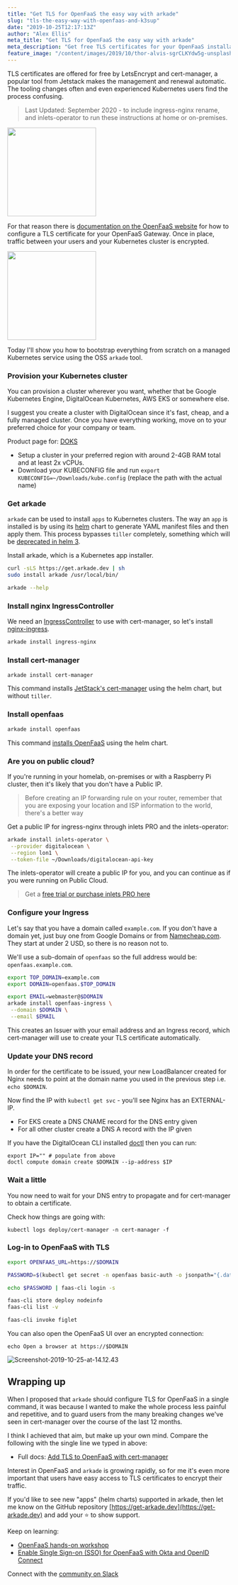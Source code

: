 ```yaml
---
title: "Get TLS for OpenFaaS the easy way with arkade"
slug: "tls-the-easy-way-with-openfaas-and-k3sup"
date: "2019-10-25T12:17:13Z"
author: "Alex Ellis"
meta_title: "Get TLS for OpenFaaS the easy way with arkade"
meta_description: "Get free TLS certificates for your OpenFaaS installation, the easy way with arkade - a new tool that can automate all the repetitive and confusing tasks."
feature_image: "/content/images/2019/10/thor-alvis-sgrCLKYdw5g-unsplash.jpg"
---
```


TLS certificates are offered for free by LetsEncrypt and cert-manager, a popular tool from Jetstack makes the management and renewal automatic. The tooling changes often and even experienced Kubernetes users find the process confusing.

> Last Updated: September 2020 - to include ingress-nginx rename, and inlets-operator to run these instructions at home or on-premises.

<img src="https://raw.githubusercontent.com/jetstack/cert-manager/ed2c0e0b3df1d10c3ad219348ed7b1ba56771655/logo/logo.svg?sanitize=true" width="200px"></img>

For that reason there is [documentation on the OpenFaaS website](https://docs.openfaas.com/reference/ssl/kubernetes-with-cert-manager/) for how to configure a TLS certificate for your OpenFaaS Gateway. Once in place, traffic between your users and your Kubernetes cluster is encrypted.

<img src="https://avatars0.githubusercontent.com/u/27013154?s=200&v=4" width="200px"></img>

Today I'll show you how to bootstrap everything from scratch on a managed Kubernetes service using the OSS `arkade` tool.

### Provision your Kubernetes cluster

You can provision a cluster wherever you want, whether that be Google Kubernetes Engine, DigitalOcean Kubernetes, AWS EKS or somewhere else.

I suggest you create a cluster with DigitalOcean since it's fast, cheap, and a fully managed cluster. Once you have everything working, move on to your preferred choice for your company or team.

Product page for: [DOKS](https://www.digitalocean.com/products/kubernetes/)

* Setup a cluster in your preferred region with around 2-4GB RAM total and at least 2x vCPUs.
* Download your KUBECONFIG file and run `export KUBECONFIG=~/Downloads/kube.config` (replace the path with the actual name)

### Get arkade

`arkade` can be used to install `apps` to Kubernetes clusters. The way an `app` is installed is by using its [helm](https://helm.sh) chart to generate YAML manifest files and then apply them. This process bypasses `tiller` completely, something which will be [deprecated in helm 3](https://v3.helm.sh).

Install arkade, which is a Kubernetes app installer.

```sh
curl -sLS https://get.arkade.dev | sh
sudo install arkade /usr/local/bin/

arkade --help
```

### Install nginx IngressController

We need an [IngressController](https://kubernetes.io/docs/concepts/services-networking/ingress-controllers/) to use with cert-manager, so let's install [nginx-ingress](https://github.com/kubernetes/ingress-nginx).

```sh
arkade install ingress-nginx
```

### Install cert-manager

```sh
arkade install cert-manager
```

This command installs [JetStack's cert-manager](https://github.com/jetstack/cert-manager) using the helm chart, but without `tiller`.

### Install openfaas

```sh
arkade install openfaas
```

This command [installs OpenFaaS](https://www.openfaas.com/) using the helm chart.

### Are you on public cloud?

If you're running in your homelab, on-premises or with a Raspberry Pi cluster, then it's likely that you don't have a Public IP.

> Before creating an IP forwarding rule on your router, remember that you are exposing your location and ISP information to the world, there's a better way

Get a public IP for ingress-nginx through inlets PRO and the inlets-operator:

```bash
arkade install inlets-operator \
 --provider digitalocean \
 --region lon1 \
 --token-file ~/Downloads/digitalocean-api-key
```

The inlets-operator will create a public IP for you, and you can continue as if you were running on Public Cloud.

> Get a [free trial or purchase inlets PRO here](https://inlets.dev/)
 
### Configure your Ingress

Let's say that you have a domain called `example.com`. If you don't have a domain yet, just buy one from Google Domains or from [Namecheap.com](https://www.namecheap.com/). They start at under 2 USD, so there is no reason not to.

We'll use a sub-domain of `openfaas` so the full address would be: `openfaas.example.com`.

```sh
export TOP_DOMAIN=example.com
export DOMAIN=openfaas.$TOP_DOMAIN

export EMAIL=webmaster@$DOMAIN
arkade install openfaas-ingress \
 --domain $DOMAIN \
 --email $EMAIL
```

This creates an Issuer with your email address and an Ingress record, which cert-manager will use to create your TLS certificate automatically.


### Update your DNS record

In order for the certificate to be issued, your new LoadBalancer created for Nginx needs to point at the domain name you used in the previous step i.e. `echo $DOMAIN`.

Now find the IP with `kubectl get svc` - you'll see Nginx has an EXTERNAL-IP.

* For EKS create a DNS CNAME record for the DNS entry given
* For all other cluster create a DNS A record with the IP given

If you have the DigitalOcean CLI installed [doctl](https://github.com/digitalocean/doctl) then you can run:

```
export IP="" # populate from above
doctl compute domain create $DOMAIN --ip-address $IP
```

### Wait a little

You now need to wait for your DNS entry to propagate and for cert-manager to obtain a certificate.

Check how things are going with:

```
kubectl logs deploy/cert-manager -n cert-manager -f
```

### Log-in to OpenFaaS with TLS

```sh
export OPENFAAS_URL=https://$DOMAIN

PASSWORD=$(kubectl get secret -n openfaas basic-auth -o jsonpath="{.data.basic-auth-password}" | base64 --decode; echo)

echo $PASSWORD | faas-cli login -s

faas-cli store deploy nodeinfo
faas-cli list -v

faas-cli invoke figlet
```

You can also open the OpenFaaS UI over an encrypted connection:

```
echo Open a browser at https://$DOMAIN
```

![Screenshot-2019-10-25-at-14.12.43](/content/images/2019/10/Screenshot-2019-10-25-at-14.12.43.png)

## Wrapping up

When I proposed that `arkade` should configure TLS for OpenFaaS in a single command, it was because I wanted to make the whole process less painful and repetitive, and to guard users from the many breaking changes we've seen in cert-manager over the course of the last 12 months.

I think I achieved that aim, but make up your own mind. Compare the following with the single line we typed in above:

* Full docs: [Add TLS to OpenFaaS with cert-manager](https://docs.openfaas.com/reference/ssl/kubernetes-with-cert-manager/)

Interest in OpenFaaS and `arkade` is growing rapidly, so for me it's even more important that users have easy access to TLS certificates to encrypt their traffic.

If you'd like to see new "apps" (helm charts) supported in arkade, then let me know on the GitHub repository [https://get-arkade.dev](https://get-arkade.dev) and add your ⭐️ to show support.

Keep on learning:

* [OpenFaaS hands-on workshop](https://github.com/openfaas/workshop)
* [Enable Single Sign-on (SSO) for OpenFaaS with Okta and OpenID Connect](https://www.openfaas.com/blog/openfaas-oidc-okta/)

Connect with the [community on Slack](https://slack.openfaas.io)